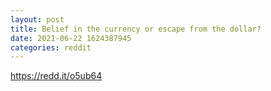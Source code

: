 ```yaml
--- 
layout: post 
title: Belief in the currency or escape from the dollar? 
date: 2021-06-22 1624387945 
categories: reddit 
--- 
```

https://redd.it/o5ub64